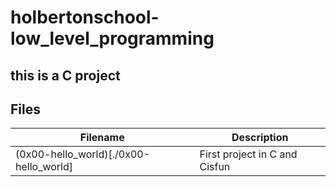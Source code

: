# holbertonschool-low_level_programming

## this is a C project


## Files

Filename| Description
---|---
(0x00-hello_world)[./0x00-hello_world] | First project in C and Cisfun





